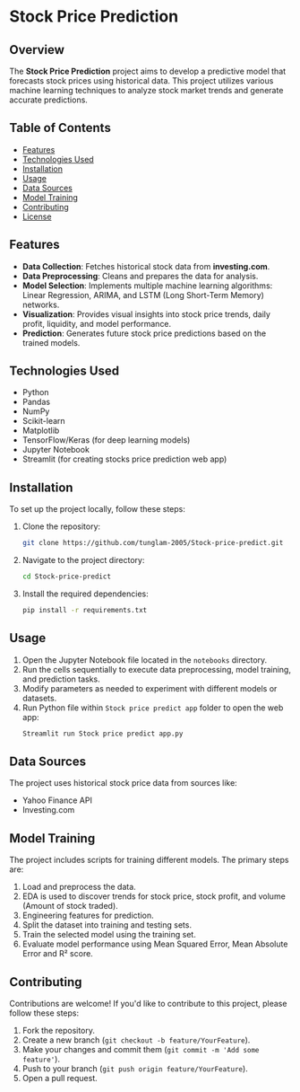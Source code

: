 # Stock Price Prediction

## Overview
The **Stock Price Prediction** project aims to develop a predictive model that forecasts stock prices using historical data. This project utilizes various machine learning techniques to analyze stock market trends and generate accurate predictions.

## Table of Contents
- [Features](#features)
- [Technologies Used](#technologies-used)
- [Installation](#installation)
- [Usage](#usage)
- [Data Sources](#data-sources)
- [Model Training](#model-training)
- [Contributing](#contributing)
- [License](#license)

## Features
- **Data Collection**: Fetches historical stock data from **investing.com**.
- **Data Preprocessing**: Cleans and prepares the data for analysis.
- **Model Selection**: Implements multiple machine learning algorithms: Linear Regression, ARIMA, and LSTM (Long Short-Term Memory) networks.
- **Visualization**: Provides visual insights into stock price trends, daily profit, liquidity, and model performance.
- **Prediction**: Generates future stock price predictions based on the trained models.

## Technologies Used
- Python
- Pandas
- NumPy
- Scikit-learn
- Matplotlib
- TensorFlow/Keras (for deep learning models)
- Jupyter Notebook
- Streamlit (for creating stocks price prediction web app)

## Installation
To set up the project locally, follow these steps:

1. Clone the repository:
   ```bash
   git clone https://github.com/tunglam-2005/Stock-price-predict.git
   ```
2. Navigate to the project directory:
   ```bash
   cd Stock-price-predict
   ```
3. Install the required dependencies:
   ```bash
   pip install -r requirements.txt
   ```

## Usage
1. Open the Jupyter Notebook file located in the `notebooks` directory.
2. Run the cells sequentially to execute data preprocessing, model training, and prediction tasks.
3. Modify parameters as needed to experiment with different models or datasets.
4. Run Python file within `Stock price predict app` folder to open the web app:
   ```bash
   Streamlit run Stock price predict app.py
   ```

## Data Sources
The project uses historical stock price data from sources like:
- Yahoo Finance API
- Investing.com

## Model Training
The project includes scripts for training different models. The primary steps are:
1. Load and preprocess the data.
2. EDA is used to discover trends for stock price, stock profit, and volume (Amount of stock traded).
3. Engineering features for prediction.
4. Split the dataset into training and testing sets.
5. Train the selected model using the training set.
6. Evaluate model performance using Mean Squared Error, Mean Absolute Error and R² score.

## Contributing
Contributions are welcome! If you'd like to contribute to this project, please follow these steps:
1. Fork the repository.
2. Create a new branch (`git checkout -b feature/YourFeature`).
3. Make your changes and commit them (`git commit -m 'Add some feature'`).
4. Push to your branch (`git push origin feature/YourFeature`).
5. Open a pull request.
